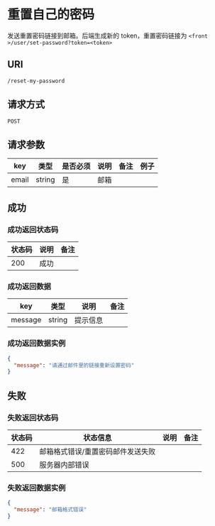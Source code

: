 # 重置自己的密码

发送重置密码链接到邮箱。后端生成新的 token，重置密码链接为 `<front >/user/set-password?token=<token>`

## URI

```
/reset-my-password
```

## 请求方式

```
POST
```

## 请求参数

| key | 类型 | 是否必须 | 说明 | 备注 | 例子 |
| --- | --- | --- | --- | --- | --- |
| email | string | 是 | 邮箱 |  |  |

## 成功

### 成功返回状态码

| 状态码 | 说明 | 备注 |
| --- | --- | --- |
| 200 | 成功 |  |

### 成功返回数据

| key | 类型 | 说明 | 备注 |
| --- | --- | --- | --- |
| message | string | 提示信息 |  |

### 成功返回数据实例

```json
{
  "message": "请通过邮件里的链接重新设置密码"
}
```

## 失败

### 失败返回状态码

| 状态码 | 状态信息 | 说明 | 备注 |
| --- | --- | --- | --- |
| 422 | 邮箱格式错误/重置密码邮件发送失败 |  |  |
| 500 | 服务器内部错误 |  |  |

### 失败返回数据实例

```json
{
  "message": "邮箱格式错误"
}
```

